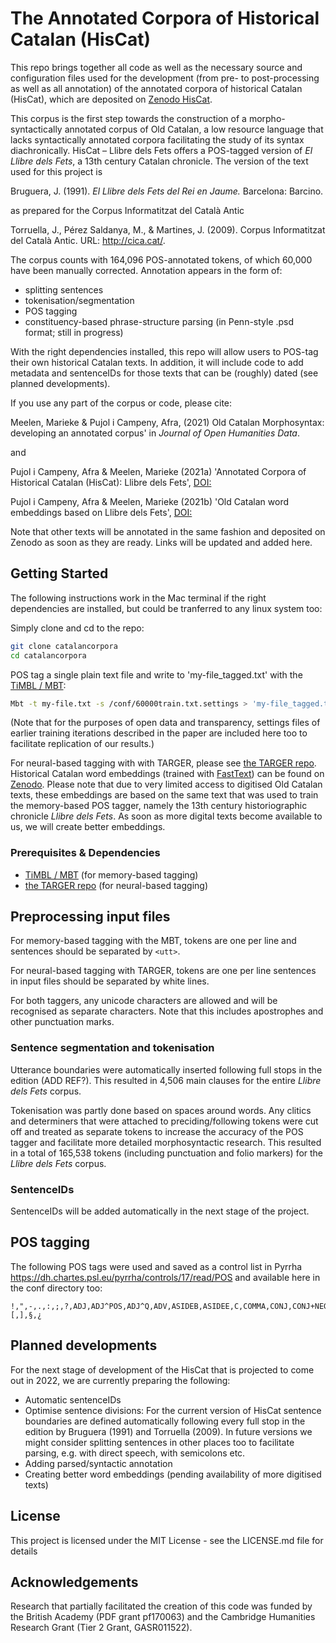 # The Annotated Corpora of Historical Catalan (HisCat)

This repo brings together all code as well as the necessary source and configuration files used for the development (from pre- to post-processing as well as all annotation) of the annotated corpora of historical Catalan (HisCat), which are deposited on [Zenodo HisCat](https://doi.org/10.5281/zenodo.5615759). 

This corpus is the first step towards the construction of a morpho-syntactically annotated corpus of Old Catalan, a low resource language that lacks syntactically annotated corpora facilitating the study of its syntax diachronically. HisCat – Llibre dels Fets offers a POS-tagged version of _El Llibre dels Fets_, a 13th century Catalan chronicle. The version of the text used for this project is

Bruguera, J. (1991). _El Llibre dels Fets del Rei en Jaume._ Barcelona: Barcino.

as prepared for the Corpus Informatitzat del Català Antic

Torruella, J., Pérez Saldanya, M., & Martines, J. (2009). Corpus Informatitzat del Català Antic. URL: http://cica.cat/.

The corpus counts with 164,096 POS-annotated tokens, of which 60,000 have been manually corrected. Annotation appears in the form of:
- splitting sentences
- tokenisation/segmentation
- POS tagging 
- constituency-based phrase-structure parsing (in Penn-style .psd format; still in progress)

With the right dependencies installed, this repo will allow users to POS-tag their own historical Catalan texts. In addition, it will include code to add metadata and sentenceIDs for those texts that can be (roughly) dated (see planned developments).

If you use any part of the corpus or code, please cite:

Meelen, Marieke & Pujol i Campeny, Afra, (2021) Old Catalan Morphosyntax: developing an annotated corpus' in _Journal of Open Humanities Data_.

and

Pujol i Campeny, Afra & Meelen, Marieke (2021a) 'Annotated Corpora of Historical Catalan (HisCat): Llibre dels Fets', [DOI:](https://doi.org/10.5281/zenodo.5615759)

Pujol i Campeny, Afra & Meelen, Marieke (2021b) 'Old Catalan word embeddings based on Llibre dels Fets', [DOI:](https://doi.org/10.5281/zenodo.5615556)

Note that other texts will be annotated in the same fashion and deposited on Zenodo as soon as they are ready. Links will be updated and added here.

## Getting Started 

The following instructions work in the Mac terminal if the right dependencies are installed, but could be tranferred to any linux system too:

Simply clone and cd to the repo:
```sh
git clone catalancorpora
cd catalancorpora
```

POS tag a single plain text file and write to 'my-file_tagged.txt' with the [TiMBL / MBT](https://languagemachines.github.io/mbt/):
```sh
Mbt -t my-file.txt -s /conf/60000train.txt.settings > 'my-file_tagged.txt'
```

(Note that for the purposes of open data and transparency, settings files of earlier training iterations described in the paper are included here too to facilitate replication of our results.)

For neural-based tagging with with TARGER, please see [the TARGER repo](https://github.com/achernodub/targer). Historical Catalan word embeddings (trained with [FastText](https://fasttext.cc/)) can be found on [Zenodo](https://doi.org/10.5281/zenodo.5615556). Please note that due to very limited access to digitised Old Catalan texts, these embeddings are based on the same text that was used to train the memory-based POS tagger, namely the 13th century historiographic chronicle _Llibre dels Fets_. As soon as more digital texts become available to us, we will create better embeddings.

### Prerequisites & Dependencies

- [TiMBL / MBT](https://languagemachines.github.io/mbt/) (for memory-based tagging)
- [the TARGER repo](https://github.com/achernodub/targer) (for neural-based tagging)

## Preprocessing input files

For memory-based tagging with the MBT, tokens are one per line and sentences should be separated by ```<utt>```.

For neural-based tagging with TARGER, tokens are one per line sentences in input files should be separated by white lines.

For both taggers, any unicode characters are allowed and will be recognised as separate characters. Note that this includes apostrophes and other punctuation marks.

### Sentence segmentation and tokenisation

Utterance boundaries were automatically inserted following full stops in the edition (ADD REF?). This resulted in 4,506 main clauses for the entire _Llibre dels Fets_ corpus.

Tokenisation was partly done based on spaces around words. Any clitics and determiners that were attached to preciding/following tokens were cut off and treated as separate tokens to increase the accuracy of the POS tagger and facilitate more detailed morphosyntactic research. This resulted in a total of 165,538 tokens (including punctuation and folio markers) for the _Llibre dels Fets_ corpus.

### SentenceIDs

SentenceIDs will be added automatically in the next stage of the project.

## POS tagging

The following POS tags were used and saved as a control list in Pyrrha https://dh.chartes.psl.eu/pyrrha/controls/17/read/POS and available here in the conf directory too:

```
!,",-,.,:,;,?,ADJ,ADJ^POS,ADJ^Q,ADV,ASIDEB,ASIDEE,C,COMMA,CONJ,CONJ+NEG,D,DPR,D^DEM,D^POS,D^Q,FOL,FW,INTJ,MAN,N,NEG,NPR,NUM,OLB,OLE,P,P+D,PRO^1^PL,PRO^1^SG,PRO^2^PL,PRO^2^SG,PRO^3^PL,PRO^3^SG,PRO^ADV,PRO^A^1^PL,PRO^A^1^SG,PRO^A^2^PL,PRO^A^2^SG,PRO^A^3^PL,PRO^A^3^SG,PRO^A^NTR,PRO^D^1^PL,PRO^D^1^SG,PRO^D^2^PL,PRO^D^2^SG,PRO^D^3^PL,PRO^D^3^SG,PRO^Q,PRO^RFL^1^PL,PRO^RFL^1^SG,PRO^RFL^2^PL,PRO^RFL^2^SG,PRO^RFL^3^PL,PRO^RFL^3^SG,VB,VBDI^1^PL,VBDI^1^SG,VBDI^2^PL,VBDI^2^SG,VBDI^3^PL,VBDI^3^SG,VBDS^1^PL,VBDS^1^SG,VBDS^2^PL,VBDS^2^SG,VBDS^3^PL,VBDS^3^SG,VBFI^1^PL,VBFI^1^SG,VBFI^2^PL,VBFI^2^SG,VBFI^3^PL,VBFI^3^SG,VBI^1^PL,VBI^1^SG,VBI^2^PL,VBI^2^SG,VBI^3^PL,VBI^3^SG,VBPC^1^PL,VBPC^1^SG,VBPC^2^PL,VBPC^2^SG,VBPC^3^PL,VBPC^3^SG,VBPI^1^PL,VBPI^1^SG,VBPI^2^PL,VBPI^2^SG,VBPI^3^PL,VBPI^3^SG,VBPS^1^PL,VBPS^1^SG,VBPS^2^PL,VBPS^2^SG,VBPS^3^PL,VBPS^3^SG,VG,VN,VNI,WADJ,WADV,WPRO,[,],§,¿
```

## Planned developments

For the next stage of development of the HisCat that is projected to come out in 2022, we are currently preparing the following:

- Automatic sentenceIDs
- Optimise sentence divisions: For the current version of HisCat sentence boundaries are defined automatically following every full stop in the edition by Bruguera (1991) and Torruella (2009). In future versions we might consider splitting sentences in other places too to facilitate parsing, e.g. with direct speech, with semicolons etc.
- Adding parsed/syntactic annotation
- Creating better word embeddings (pending availability of more digitised texts)

## License
This project is licensed under the MIT License - see the LICENSE.md file for details

## Acknowledgements
Research that partially facilitated the creation of this code was funded by the British Academy (PDF grant pf170063) and the Cambridge Humanities Research Grant (Tier 2 Grant, GASR011522).

